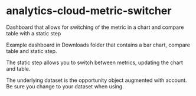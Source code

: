 # analytics-cloud-metric-switcher
Dashboard that allows for switching of the metric in a chart and compare table with a static step

Example dashboard in Downloads folder that contains a bar chart, compare table and static step.

The static step allows you to switch between metrics, updating the chart and table.

The underlying dataset is the opportunity object augmented with account.  Be sure you change to your dataset when using.

